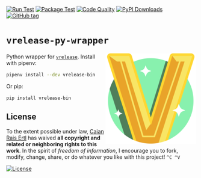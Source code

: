 [![Run Test][gh-run-t-shield]][gh-run-t-url]
[![Package Test][gh-pkg-t-shield]][gh-pkg-t-url]
[![Code Quality][lgtm-shield]][lgtm-url]
[![PyPI Downloads][pypi-shield]][pypi-url]
[![GitHub tag][tag-shield]][tag-url]

[gh-run-t-shield]: https://img.shields.io/github/workflow/status/vrelease/vrelease-py/run-test?label=run%20test&logo=github&style=flat-square
[gh-run-t-url]: https://github.com/vrelease/vrelease-py/actions/workflows/run-test.yml

[gh-pkg-t-shield]: https://img.shields.io/github/workflow/status/vrelease/vrelease-py/pkg-test?label=package%20test&logo=github&style=flat-square
[gh-pkg-t-url]: https://github.com/vrelease/vrelease-py/actions/workflows/pkg-test.yml

[lgtm-shield]: https://img.shields.io/lgtm/grade/python/g/vrelease/vrelease-py.svg?logo=lgtm&style=flat-square
[lgtm-url]: https://lgtm.com/projects/g/vrelease/vrelease-py/context:python

[pypi-shield]: https://img.shields.io/pypi/dm/vrelease-bin?logo=python&logoColor=fff&style=flat-square
[pypi-url]: https://pypi.org/project/vrelease-bin

[tag-shield]: https://img.shields.io/github/tag/vrelease/vrelease-py.svg?logo=git&logoColor=FFF&style=flat-square
[tag-url]: https://github.com/vrelease/vrelease-py/releases


# `vrelease-py-wrapper`

<img src="icon.svg" height="240px" align="right"/>

Python wrapper for [`vrelease`][vrelease]. Install with pipenv:

```sh
pipenv install --dev vrelease-bin
```

Or pip:

```sh
pip install vrelease-bin
```

[vrelease]: https://github.com/vrelease/vrelease


## License

To the extent possible under law, [Caian Rais Ertl][me] has waived __all
copyright and related or neighboring rights to this work__. In the spirit of
_freedom of information_, I encourage you to fork, modify, change, share, or do
whatever you like with this project! `^C ^V`

[![License][cc-shield]][cc-url]

[me]: https://github.com/caiertl
[cc-shield]: https://forthebadge.com/images/badges/cc-0.svg
[cc-url]: http://creativecommons.org/publicdomain/zero/1.0
